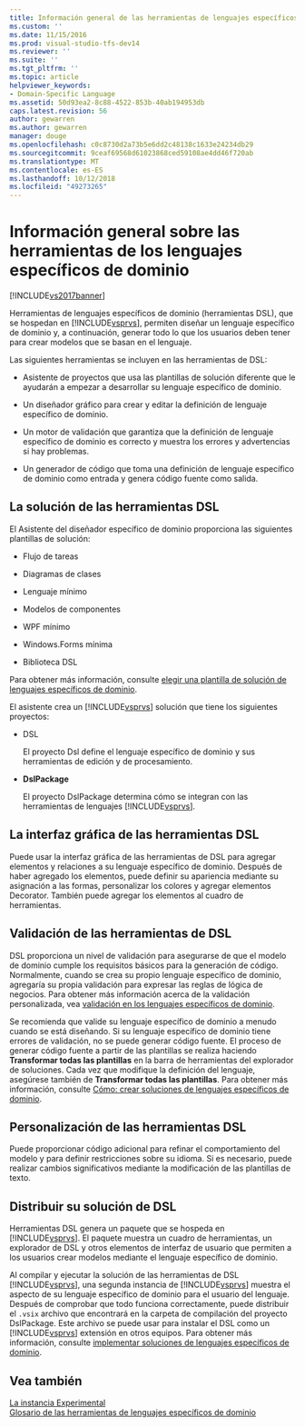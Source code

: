 ```yaml
---
title: Información general de las herramientas de lenguajes específicos de dominio | Documentos de Microsoft
ms.custom: ''
ms.date: 11/15/2016
ms.prod: visual-studio-tfs-dev14
ms.reviewer: ''
ms.suite: ''
ms.tgt_pltfrm: ''
ms.topic: article
helpviewer_keywords:
- Domain-Specific Language
ms.assetid: 50d93ea2-8c88-4522-853b-40ab194953db
caps.latest.revision: 56
author: gewarren
ms.author: gewarren
manager: douge
ms.openlocfilehash: c0c8730d2a73b5e6dd2c48138c1633e24234db29
ms.sourcegitcommit: 9ceaf69568d61023868ced59108ae4dd46f720ab
ms.translationtype: MT
ms.contentlocale: es-ES
ms.lasthandoff: 10/12/2018
ms.locfileid: "49273265"
---
```

# <a name="overview-of-domain-specific-language-tools"></a>Información general sobre las herramientas de los lenguajes específicos de dominio
[!INCLUDE[vs2017banner](../includes/vs2017banner.md)]

Herramientas de lenguajes específicos de dominio (herramientas DSL), que se hospedan en [!INCLUDE[vsprvs](../includes/vsprvs-md.md)], permiten diseñar un lenguaje específico de dominio y, a continuación, generar todo lo que los usuarios deben tener para crear modelos que se basan en el lenguaje.  
  
 Las siguientes herramientas se incluyen en las herramientas de DSL:  
  
-   Asistente de proyectos que usa las plantillas de solución diferente que le ayudarán a empezar a desarrollar su lenguaje específico de dominio.  
  
-   Un diseñador gráfico para crear y editar la definición de lenguaje específico de dominio.  
  
-   Un motor de validación que garantiza que la definición de lenguaje específico de dominio es correcto y muestra los errores y advertencias si hay problemas.  
  
-   Un generador de código que toma una definición de lenguaje específico de dominio como entrada y genera código fuente como salida.  
  
## <a name="the-dsl-tools-solution"></a>La solución de las herramientas DSL  
 El Asistente del diseñador específico de dominio proporciona las siguientes plantillas de solución:  
  
-   Flujo de tareas  
  
-   Diagramas de clases  
  
-   Lenguaje mínimo  
  
-   Modelos de componentes  
  
-   WPF mínimo  
  
-   Windows.Forms mínima  
  
-   Biblioteca DSL  
  
 Para obtener más información, consulte [elegir una plantilla de solución de lenguajes específicos de dominio](../modeling/choosing-a-domain-specific-language-solution-template.md).  
  
 El asistente crea un [!INCLUDE[vsprvs](../includes/vsprvs-md.md)] solución que tiene los siguientes proyectos:  
  
-   DSL  
  
     El proyecto Dsl define el lenguaje específico de dominio y sus herramientas de edición y de procesamiento.  
  
-   **DslPackage**  
  
     El proyecto DslPackage determina cómo se integran con las herramientas de lenguajes [!INCLUDE[vsprvs](../includes/vsprvs-md.md)].  
  
## <a name="the-dsl-tools-graphical-interface"></a>La interfaz gráfica de las herramientas DSL  
 Puede usar la interfaz gráfica de las herramientas de DSL para agregar elementos y relaciones a su lenguaje específico de dominio. Después de haber agregado los elementos, puede definir su apariencia mediante su asignación a las formas, personalizar los colores y agregar elementos Decorator. También puede agregar los elementos al cuadro de herramientas.  
  
## <a name="validation-in-dsl-tools"></a>Validación de las herramientas de DSL  
 DSL proporciona un nivel de validación para asegurarse de que el modelo de dominio cumple los requisitos básicos para la generación de código. Normalmente, cuando se crea su propio lenguaje específico de dominio, agregaría su propia validación para expresar las reglas de lógica de negocios. Para obtener más información acerca de la validación personalizada, vea [validación en los lenguajes específicos de dominio](../modeling/validation-in-a-domain-specific-language.md).  
  
 Se recomienda que valide su lenguaje específico de dominio a menudo cuando se está diseñando. Si su lenguaje específico de dominio tiene errores de validación, no se puede generar código fuente. El proceso de generar código fuente a partir de las plantillas se realiza haciendo **Transformar todas las plantillas** en la barra de herramientas del explorador de soluciones. Cada vez que modifique la definición del lenguaje, asegúrese también de **Transformar todas las plantillas**. Para obtener más información, consulte [Cómo: crear soluciones de lenguajes específicos de dominio](../modeling/how-to-create-a-domain-specific-language-solution.md).  
  
## <a name="customization-of-dsl-tools"></a>Personalización de las herramientas DSL  
 Puede proporcionar código adicional para refinar el comportamiento del modelo y para definir restricciones sobre su idioma. Si es necesario, puede realizar cambios significativos mediante la modificación de las plantillas de texto.  
  
## <a name="distributing-your-dsl-solution"></a>Distribuir su solución de DSL  
 Herramientas DSL genera un paquete que se hospeda en [!INCLUDE[vsprvs](../includes/vsprvs-md.md)]. El paquete muestra un cuadro de herramientas, un explorador de DSL y otros elementos de interfaz de usuario que permiten a los usuarios crear modelos mediante el lenguaje específico de dominio.  
  
 Al compilar y ejecutar la solución de las herramientas de DSL [!INCLUDE[vsprvs](../includes/vsprvs-md.md)], una segunda instancia de [!INCLUDE[vsprvs](../includes/vsprvs-md.md)] muestra el aspecto de su lenguaje específico de dominio para el usuario del lenguaje. Después de comprobar que todo funciona correctamente, puede distribuir el `.vsix` archivo que encontrará en la carpeta de compilación del proyecto DslPackage. Este archivo se puede usar para instalar el DSL como un [!INCLUDE[vsprvs](../includes/vsprvs-md.md)] extensión en otros equipos.  Para obtener más información, consulte [implementar soluciones de lenguajes específicos de dominio](../modeling/deploying-domain-specific-language-solutions.md).  
  
## <a name="see-also"></a>Vea también  
 [La instancia Experimental](../extensibility/the-experimental-instance.md)   
 [Glosario de las herramientas de lenguajes específicos de dominio](http://msdn.microsoft.com/en-us/ca5e84cb-a315-465c-be24-76aa3df276aa)



